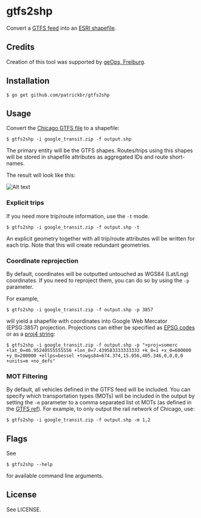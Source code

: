 # gtfs2shp

Convert a [GTFS feed](https://developers.google.com/transit/gtfs/reference#routestxt) into an [ESRI shapefile](https://en.wikipedia.org/wiki/Shapefile).

## Credits

Creation of this tool was supported by [geOps, Freiburg](http://geops.de/).

## Installation

    $ go get github.com/patrickbr/gtfs2shp

## Usage

Convert the [Chicago GTFS file](http://www.transitchicago.com/downloads/sch_data/) to a shapefile:

    $ gtfs2shp -i google_transit.zip -f output.shp

The primary entity will be the GTFS shapes. Routes/trips using this shapes will be stored in shapefile attributes as aggregated IDs and route short-names.

The result will look like this:

![Alt text](http://patrickbrosi.de/chicago.png)

### Explicit trips

If you need more trip/route information, use the `-t` mode. 

    $ gtfs2shp -i google_transit.zip -f output.shp -t
    
An explicit geometry together with all trip/route attributes will be written for each trip. Note that this will create redundant geometries.

### Coordinate reprojection

By default, coordinates will be outputted untouched as WGS84 (Lat/Lng) coordinates. If you need to reproject them, you can do so by using the `-p` parameter.

For example,

    $ gtfs2shp -i google_transit.zip -f output.shp -p 3857
    
will yield a shapefile with coordinates into Google Web Mercator (EPSG:3857) projection. Projections can either be specified as [EPSG codes](http://spatialreference.org/ref/epsg/) or as a [proj4 string](https://en.wikipedia.org/wiki/PROJ.4):

    $ gtfs2shp -i google_transit.zip -f output.shp -p "+proj=somerc +lat_0=46.95240555555556 +lon_0=7.439583333333333 +k_0=1 +x_0=600000 +y_0=200000 +ellps=bessel +towgs84=674.374,15.056,405.346,0,0,0,0 +units=m +no_defs"

### MOT Filtering

By default, all vehicles defined in the GTFS feed will be included. You can specify which transportation types (MOTs) will be included in the output by setting the `-m` parameter to a comma separated list ot MOTs (as defined in the [GTFS ref](https://developers.google.com/transit/gtfs/reference#routes_route_type_field)). For example, to only output the rail network of Chicago, use:

    $ gtfs2shp -i google_transit.zip -f output.shp -m 1,2
    
## Flags
See

    $ gtfs2shp --help
    
for available command line arguments.

## License

See LICENSE.

